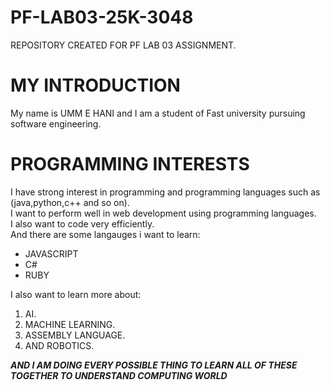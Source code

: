 # PF-LAB03-25K-3048
REPOSITORY CREATED FOR PF LAB 03 ASSIGNMENT.
# MY INTRODUCTION
My name is UMM E HANI and I am a student of Fast university pursuing software engineering.
# PROGRAMMING INTERESTS
I have strong interest in programming and programming languages such as (java,python,c++ and so on).\
I want to perform well in web development using programming languages.\
I also want to code very efficiently.\
And there are some langauges i want to learn:
* JAVASCRIPT
* C#
* RUBY
  
I also want to learn more about:

1. AI.
2. MACHINE LEARNING.
3. ASSEMBLY LANGUAGE.
4. AND ROBOTICS.
   
***AND I AM DOING EVERY POSSIBLE THING TO LEARN ALL OF THESE TOGETHER TO UNDERSTAND COMPUTING WORLD***
